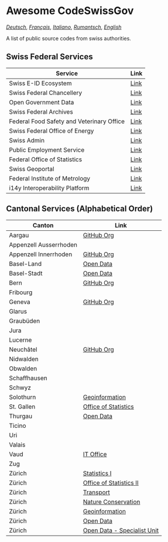 # Awesome CodeSwissGov

_[Deutsch](./README.de.md)_, _[Français](./README.fr.md)_, _[Italiano](./README.it.md)_, _[Rumantsch](./README.rm.md)_, _[English](./README.md)_

A list of public source codes from swiss authorities.

## Swiss Federal Services

| Service                                   | Link                                            |
| ----------------------------------------- | ----------------------------------------------- |
| Swiss E-ID Ecosystem                      | [Link](https://github.com/e-id-admin)           |
| Swiss Federal Chancellery                 | [Link](https://github.com/swiss)                |
| Open Government Data                      | [Link](https://github.com/ogdch)                |
| Swiss Federal Archives                    | [Link](https://github.com/SwissFederalArchives) |
| Federal Food Safety and Veterinary Office | [Link](https://github.com/BLV-OSAV-USAV)        |
| Swiss Federal Office of Energy            | [Link](https://github.com/SFOE)                 |
| Swiss Admin                               | [Link](https://github.com/admin-ch)             |
| Public Employment Service                 | [Link](https://github.com/alv-ch)               |
| Federal Office of Statistics              | [Link](https://github.com/BFS-SHS-MSAS)         |
| Swiss Geoportal                           | [Link](https://github.com/geoadmin)             |
| Federal Institute of Metrology            | [Link](https://github.com/metas-ch)             |
| i14y Interoperability Platform            | [Link](https://github.com/I14Y-ch)              |

## Cantonal Services (Alphabetical Order)

| Canton                 | Link                                                            |
| ---------------------- | --------------------------------------------------------------- |
| Aargau                 | [GitHub Org](https://github.com/kanton-aargau)                  |
| Appenzell Ausserrhoden |                                                                 |
| Appenzell Innerrhoden  | [GitHub Org](https://github.com/KTAI-GIS)                       |
| Basel-Land             | [Open Data](https://github.com/ogd-bl)                          |
| Basel-Stadt            | [Open Data](https://github.com/opendatabs)                      |
| Bern                   | [GitHub Org](https://github.com/kanton-bern)                    |
| Fribourg               |                                                                 |
| Geneva                 | [GitHub Org](https://github.com/republique-et-canton-de-geneve) |
| Glarus                 |                                                                 |
| Graubüden              |                                                                 |
| Jura                   |                                                                 |
| Lucerne                |                                                                 |
| Neuchâtel              | [GitHub Org](https://github.com/sitn)                           |
| Nidwalden              |                                                                 |
| Obwalden               |                                                                 |
| Schaffhausen           |                                                                 |
| Schwyz                 |                                                                 |
| Solothurn              | [Geoinformation](https://github.com/sogis)                      |
| St. Gallen             | [Office of Statistics](https://github.com/statistikSG)          |
| Thurgau                | [Open Data](https://github.com/ogdtg)                           |
| Ticino                 |                                                                 |
| Uri                    |                                                                 |
| Valais                 |                                                                 |
| Vaud                   | [IT Office](https://github.com/dsi-vd)                          |
| Zug                    |                                                                 |
| Zürich                 | [Statistics I](https://github.com/statistikstadtzuerich)        |
| Zürich                 | [Office of Statistics II](https://github.com/statistikZH)       |
| Zürich                 | [Transport](https://github.com/VerkehrsbetriebeZuerich)         |
| Zürich                 | [Nature Conservation](https://github.com/FNSKtZH)               |
| Zürich                 | [Geoinformation](https://github.com/gisktzh)                    |
| Zürich                 | [Open Data](https://github.com/opendatazurich)                  |
| Zürich                 | [Open Data - Specialist Unit](https://github.com/openZH)        |
